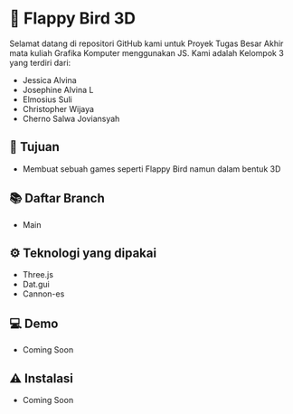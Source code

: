 # 🦅 Flappy Bird 3D

Selamat datang di repositori GitHub kami untuk  Proyek Tugas Besar Akhir mata kuliah Grafika Komputer menggunakan JS. Kami adalah Kelompok 3 yang terdiri dari:

- Jessica Alvina
- Josephine Alvina L  
- Elmosius Suli 
- Christopher Wijaya
- Cherno Salwa Joviansyah

## 🎯 Tujuan
- Membuat sebuah games seperti Flappy Bird namun dalam bentuk 3D

## 📚 Daftar Branch
- Main

## ⚙️ Teknologi yang dipakai
- Three.js
- Dat.gui
- Cannon-es

## 💻 Demo
- Coming Soon

## ⚠️ Instalasi
- Coming Soon
